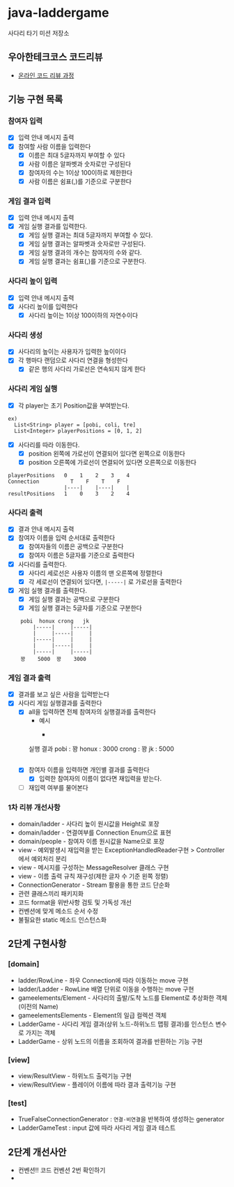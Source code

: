 # java-laddergame

사다리 타기 미션 저장소

## 우아한테크코스 코드리뷰

- [온라인 코드 리뷰 과정](https://github.com/woowacourse/woowacourse-docs/blob/master/maincourse/README.md)

## 기능 구현 목록

### 참여자 입력

- [x] 입력 안내 메시지 출력
- [x] 참여할 사람 이름을 입력한다
    - [x] 이름은 최대 5글자까지 부여할 수 있다
    - [x] 사람 이름은 알파벳과 숫자로만 구성된다
    - [x] 참여자의 수는 1이상 100이하로 제한한다
    - [x] 사람 이름은 쉼표(,)를 기준으로 구분한다

### 게임 결과 입력

- [x] 입력 안내 메시지 출력
- [x] 게임 실행 결과를 입력한다.
    - [x] 게임 실행 결과는 최대 5글자까지 부여할 수 있다.
    - [x] 게임 실행 결과는 알파벳과 숫자로만 구성된다.
    - [x] 게임 실행 결과의 개수는 참여자의 수와 같다.
    - [x] 게임 실행 결과는 쉼표(,)를 기준으로 구분한다.

### 사다리 높이 입력

- [x] 입력 안내 메시지 출력
- [x] 사다리 높이를 입력한다
    - [x] 사다리 높이는 1이상 100이하의 자연수이다

### 사다리 생성

- [x] 사다리의 높이는 사용자가 입력한 높이이다
- [x] 각 행마다 랜덤으로 사다리 연결을 형성한다
    - [x] 같은 행의 사다리 가로선은 연속되지 않게 한다

### 사다리 게임 실행

- [x] 각 player는 초기 Position값을 부여받는다.

```
ex)
  List<String> player = [pobi, coli, tre]
  List<Integer> playerPositions = [0, 1, 2]
```

- [x] 사다리를 따라 이동한다.
    - [x] position 왼쪽에 가로선이 연결되어 있다면 왼쪽으로 이동한다
    - [x] position 오른쪽에 가로선이 연결되어 있다면 오른쪽으로 이동한다

```
playerPositions   0    1    2    3    4
Connection          T    F    T    F
                  |----|    |----|    |
resultPositions   1    0    3    2    4
```

### 사다리 출력

- [x] 결과 안내 메시지 출력
- [x] 참여자 이름을 입력 순서대로 출력한다
    - [x] 참여자들의 이름은 공백으로 구분한다
    - [x] 참여자 이름은 5글자를 기준으로 출력한다

- [x] 사다리를 출력한다.
    - [x] 사다리 세로선은 사용자 이름의 맨 오른쪽에 정렬한다
    - [x] 각 세로선이 연결되어 있다면, `|-----|` 로 가로선을 출력한다

- [x] 게임 실행 결과를 출력한다.
    - [x] 게임 실행 결과는 공백으로 구분한다
    - [x] 게임 실행 결과는 5글자를 기준으로 구분한다

```
    pobi  honux crong   jk 
        |-----|     |-----|
        |     |-----|     |
        |-----|     |     |
        |     |-----|     |
        |-----|     |-----|
    꽝    5000  꽝    3000
```

### 게임 결과 출력

- [x] 결과를 보고 싶은 사람을 입력받는다
- [x] 사다리 게임 실행결과를 출력한다
    - [x] all을 입력하면 전체 참여자의 실행결과를 출력한다
        - 예시
            - ```
      실행 결과
      pobi : 꽝
      honux : 3000
      crong : 꽝
      jk : 5000
        ```
    - [x] 참여자 이름을 입력하면 개인별 결과를 출력한다
        - [x] 입력한 참여자의 이름이 없다면 재입력을 받는다.
    -[ ] 재입력 여부를 물어본다

### 1차 리뷰 개선사항

- domain/ladder - 사다리 높이 원시값을 Height로 포장
- domain/ladder - 연결여부를 Connection Enum으로 표현
- domain/people - 참여자 이름 원시값을 Name으로 포장
- view - 예외발생시 재입력을 받는 ExceptionHandledReader구현 > Controller에서 예외처리 분리
- view - 메시지를 구성하는 MessageResolver 클래스 구현
- view - 이름 출력 규칙 재구성(제한 글자 수 기준 왼쪽 정렬)
- ConnectionGenerator - Stream 활용을 통한 코드 단순화
- 관련 클래스끼리 패키지화
- 코드 format을 위반사항 검토 및 가독성 개선
- 컨벤션에 맞게 메소드 순서 수정
- 불필요한 static 메소드 인스턴스화

## 2단계 구현사항

### [domain]

- ladder/RowLine - 좌우 Connection에 따라 이동하는 move 구현
- ladder/Ladder - RowLine 배열 단위로 이동을 수행하는 move 구현
- gameelements/Element - 사다리의 출발/도착 노드를 Element로 추상화한 객체(이전의 Name)
- gameelementsElements - Element의 일급 컬렉션 객체
- LadderGame - 사다리 게임 결과(상위 노드-하위노드 맵핑 결과)를 인스턴스 변수로 가지는 객체
- LadderGame - 상위 노드의 이름을 조회하여 결과를 반환하는 기능 구현

### [view]

- view/ResultView - 하위노드 출력기능 구현
- view/ResultView - 플레이어 이름에 따라 결과 출력기능 구현

### [test]

- TrueFalseConnectionGenerator : `연결-비연결`을 반복하여 생성하는 generator
- LadderGameTest : input 값에 따라 사다리 게임 결과 테스트

## 2단계 개선사안
- 컨벤션!! 코드 컨벤션 2번 확인하기
- 
